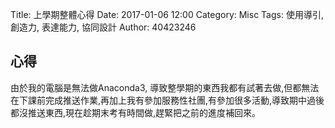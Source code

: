 Title: 上學期整體心得
Date: 2017-01-06 12:00
Category: Misc
Tags: 使用導引, 創造力, 表達能力, 協同設計
Author: 40423246

##   心得


由於我的電腦是無法做Anaconda3,
導致整學期的東西我都有試著去做,但都無法在下課前完成推送作業,再加上我有參加服務性社團,有參加很多活動,導致期中過後都沒推送東西,現在趁期末考有時間做,趕緊把之前的進度補回來。


 